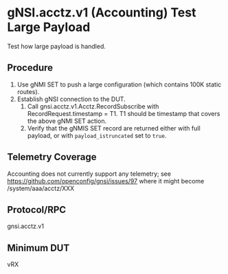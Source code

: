 # gNSI.acctz.v1 (Accounting) Test Large Payload

Test how large payload is handled.

## Procedure

1.  Use gNMI SET to push a large configuration (which contains 100K static routes). 
2.  Establish gNSI connection to the DUT.
    1.  Call gnsi.acctz.v1.Acctz.RecordSubscribe with RecordRequest.timestamp = T1. T1 should be timestamp that covers the above gNMI SET action.
    2.  Verify that the gNMIS SET record are returned either with full payload, or with `payload_istruncated` set to `true`.

## Telemetry Coverage
Accounting does not currently support any telemetry; see https://github.com/openconfig/gnsi/issues/97 where it might become /system/aaa/acctz/XXX

## Protocol/RPC
gnsi.acctz.v1

## Minimum DUT
vRX